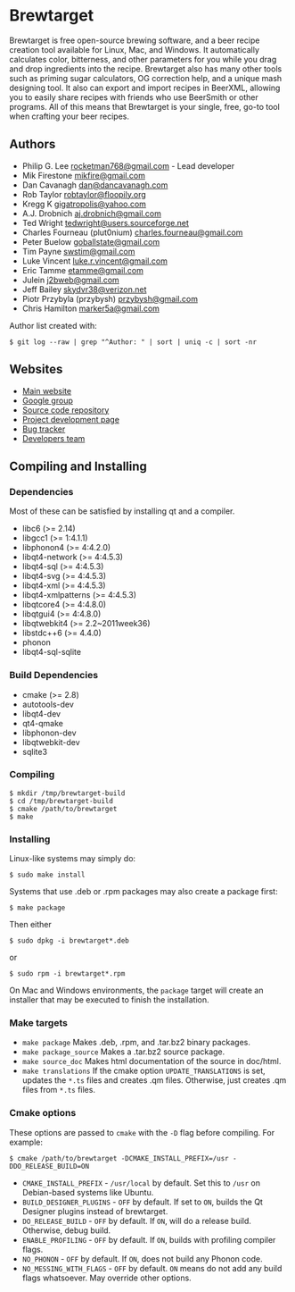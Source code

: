 # Brewtarget

Brewtarget is free open-source brewing software, and a beer recipe creation
tool available for Linux, Mac, and Windows. It automatically calculates color,
bitterness, and other parameters for you while you drag and drop ingredients
into the recipe. Brewtarget also has many other tools such as priming sugar
calculators, OG correction help, and a unique mash designing tool. It also can
export and import recipes in BeerXML, allowing you to easily share recipes with
friends who use BeerSmith or other programs. All of this means that Brewtarget
is your single, free, go-to tool when crafting your beer recipes.

## Authors

* Philip G. Lee <rocketman768@gmail.com> - Lead developer
* Mik Firestone <mikfire@gmail.com>
* Dan Cavanagh <dan@dancavanagh.com>
* Rob Taylor <robtaylor@floopily.org>
* Kregg K <gigatropolis@yahoo.com>
* A.J. Drobnich <aj.drobnich@gmail.com>
* Ted Wright <tedwright@users.sourceforge.net>
* Charles Fourneau (plut0nium) <charles.fourneau@gmail.com>
* Peter Buelow <goballstate@gmail.com>
* Tim Payne <swstim@gmail.com>
* Luke Vincent <luke.r.vincent@gmail.com>
* Eric Tamme <etamme@gmail.com>
* Julein <j2bweb@gmail.com>
* Jeff Bailey <skydvr38@verizon.net>
* Piotr Przybyla (przybysh) <przybysh@gmail.com>
* Chris Hamilton <marker5a@gmail.com>

Author list created with:

    $ git log --raw | grep "^Author: " | sort | uniq -c | sort -nr

## Websites

* [Main website](http://www.brewtarget.org)
* [Google group](https://groups.google.com/forum/?fromgroups=#!forum/brewtarget-help)
* [Source code repository](http://www.gitorious.org/brewtarget)
* [Project development page](https://launchpad.net/brewtarget)
* [Bug tracker](https://bugs.launchpad.net/brewtarget)
* [Developers team](https://launchpad.net/~brewtarget-devs)

## Compiling and Installing

### Dependencies

Most of these can be satisfied by installing qt and a compiler.

* libc6 (>= 2.14)
* libgcc1 (>= 1:4.1.1)
* libphonon4 (>= 4:4.2.0)
* libqt4-network (>= 4:4.5.3)
* libqt4-sql (>= 4:4.5.3)
* libqt4-svg (>= 4:4.5.3)
* libqt4-xml (>= 4:4.5.3)
* libqt4-xmlpatterns (>= 4:4.5.3)
* libqtcore4 (>= 4:4.8.0)
* libqtgui4 (>= 4:4.8.0)
* libqtwebkit4 (>= 2.2~2011week36)
* libstdc++6 (>= 4.4.0)
* phonon
* libqt4-sql-sqlite

### Build Dependencies

* cmake (>= 2.8)
* autotools-dev
* libqt4-dev
* qt4-qmake
* libphonon-dev
* libqtwebkit-dev
* sqlite3

### Compiling

    $ mkdir /tmp/brewtarget-build
    $ cd /tmp/brewtarget-build
    $ cmake /path/to/brewtarget
    $ make

### Installing

Linux-like systems may simply do:

    $ sudo make install

Systems that use .deb or .rpm packages may also create a package first:

    $ make package

Then either

    $ sudo dpkg -i brewtarget*.deb

or

    $ sudo rpm -i brewtarget*.rpm

On Mac and Windows environments, the `package` target will create an installer
that may be executed to finish the installation.

### Make targets

* `make package`
  Makes .deb, .rpm, and .tar.bz2 binary packages.
* `make package_source`
  Makes a .tar.bz2 source package.
* `make source_doc`
  Makes html documentation of the source in doc/html.
* `make translations`
  If the cmake option `UPDATE_TRANSLATIONS` is set, updates the `*.ts` files
  and creates .qm files. Otherwise, just creates .qm files from `*.ts` files.

### Cmake options

These options are passed to `cmake` with the `-D` flag before compiling. For
example:

    $ cmake /path/to/brewtarget -DCMAKE_INSTALL_PREFIX=/usr -DDO_RELEASE_BUILD=ON

* `CMAKE_INSTALL_PREFIX` - `/usr/local` by default. Set this to `/usr` on
  Debian-based systems like Ubuntu.
* `BUILD_DESIGNER_PLUGINS` - `OFF` by default. If set to `ON`, builds the Qt Designer
  plugins instead of brewtarget.
* `DO_RELEASE_BUILD` - `OFF` by default. If `ON`, will do a release build.
  Otherwise, debug build.
* `ENABLE_PROFILING` - `OFF` by default. If `ON`, builds with 
  profiling compiler flags.
* `NO_PHONON` - `OFF` by default. If `ON`, does not build any Phonon code.
* `NO_MESSING_WITH_FLAGS` - `OFF` by default. `ON` means do not add any build
   flags whatsoever. May override other options.

